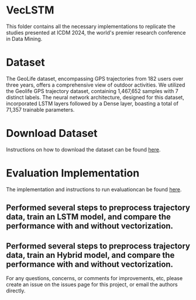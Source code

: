 # VecLSTM
This folder contains all the necessary implementations to replicate the studies presented at ICDM 2024, the world's premier research conference in Data Mining.
# Dataset
The GeoLife dataset, encompassing GPS trajectories from 182 users over three years, offers a comprehensive view of outdoor activities. We utilized the Geolife GPS trajectory dataset, containing 1,467,652 samples with 7 distinct labels. The neural network architecture, designed for this dataset, incorporated LSTM layers followed by a Dense layer, boasting a total of 71,357 trainable parameters.

# Download Dataset
Instructions on how to download the dataset can be found <a href="https://www.microsoft.com/en-us/download/details.aspx?id=52367">here</a>.

# Evaluation Implementation
The implementation and instructions to run evaluationcan be found <a href="https://anonymous.4open.science/r/VecLSTM-C91B">here</a>.

## Performed several steps to preprocess trajectory data, train an LSTM model, and compare the performance with and without vectorization.
## Performed several steps to preprocess trajectory data, train an Hybrid model, and compare the performance with and without vectorization.

For any questions, concerns, or comments for improvements, etc, please create an issue on the issues page for this project, or email the authors directly.
